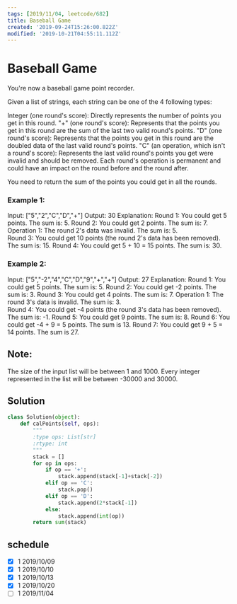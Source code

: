 ```yaml
---
tags: [2019/11/04, leetcode/682]
title: Baseball Game
created: '2019-09-24T15:26:00.822Z'
modified: '2019-10-21T04:55:11.112Z'
---
```


# Baseball Game

You're now a baseball game point recorder.

Given a list of strings, each string can be one of the 4 following types:

Integer (one round's score): Directly represents the number of points you get in this round.
"+" (one round's score): Represents that the points you get in this round are the sum of the last two valid round's points.
"D" (one round's score): Represents that the points you get in this round are the doubled data of the last valid round's points.
"C" (an operation, which isn't a round's score): Represents the last valid round's points you get were invalid and should be removed.
Each round's operation is permanent and could have an impact on the round before and the round after.

You need to return the sum of the points you could get in all the rounds.

### Example 1:
Input: ["5","2","C","D","+"]
Output: 30
Explanation: 
Round 1: You could get 5 points. The sum is: 5.
Round 2: You could get 2 points. The sum is: 7.
Operation 1: The round 2's data was invalid. The sum is: 5.  
Round 3: You could get 10 points (the round 2's data has been removed). The sum is: 15.
Round 4: You could get 5 + 10 = 15 points. The sum is: 30.

### Example 2:

Input: ["5","-2","4","C","D","9","+","+"]
Output: 27
Explanation: 
Round 1: You could get 5 points. The sum is: 5.
Round 2: You could get -2 points. The sum is: 3.
Round 3: You could get 4 points. The sum is: 7.
Operation 1: The round 3's data is invalid. The sum is: 3.  
Round 4: You could get -4 points (the round 3's data has been removed). The sum is: -1.
Round 5: You could get 9 points. The sum is: 8.
Round 6: You could get -4 + 9 = 5 points. The sum is 13.
Round 7: You could get 9 + 5 = 14 points. The sum is 27.

## Note:
The size of the input list will be between 1 and 1000.
Every integer represented in the list will be between -30000 and 30000.

## Solution

```python
class Solution(object):
    def calPoints(self, ops):
        """
        :type ops: List[str]
        :rtype: int
        """
        stack = []
        for op in ops:
            if op == '+':
                stack.append(stack[-1]+stack[-2])
            elif op == 'C':
                stack.pop()
            elif op == 'D':
                stack.append(2*stack[-1])
            else:
                stack.append(int(op))
        return sum(stack)
```

## schedule

* [x] 1 2019/10/09
* [x] 1 2019/10/10
* [x] 1 2019/10/13
* [x] 1 2019/10/20
* [ ] 1 2019/11/04
